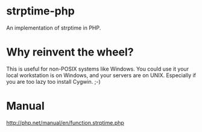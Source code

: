 strptime-php
============

An implementation of strptime in PHP.

Why reinvent the wheel?
=======================

This is useful for non-POSIX systems like Windows.
You could use it your local workstation is on Windows,
and your servers are on UNIX.
Especially if you are too lazy too install Cygwin. ;-)

Manual
======

http://php.net/manual/en/function.strptime.php

